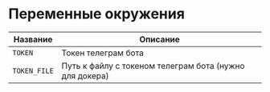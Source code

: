 # Переменные окружения
| Название     | Описание                                                |
|--------------|---------------------------------------------------------|
| `TOKEN`      | Токен телеграм бота                                     |
| `TOKEN_FILE` | Путь к файлу с токеном телеграм бота (нужно для докера) |
